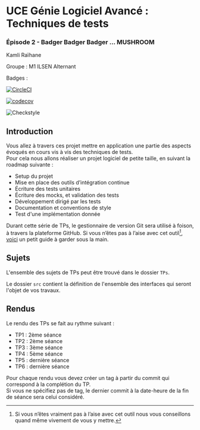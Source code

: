 # UCE Génie Logiciel Avancé : Techniques de tests

### Épisode 2 - Badger Badger Badger … MUSHROOM

Kamli Raïhane

Groupe : M1 ILSEN Alternant

Badges :

[![CircleCI](https://dl.circleci.com/status-badge/img/gh/RaihaneKamli/ceri-m1-techniques-de-test/tree/master.svg?style=svg)](https://dl.circleci.com/status-badge/redirect/gh/RaihaneKamli/ceri-m1-techniques-de-test/tree/master)

[![codecov](https://codecov.io/github/RaihaneKamli/ceri-m1-techniques-de-test/graph/badge.svg?token=Y6XIHU45IF)](https://codecov.io/github/RaihaneKamli/ceri-m1-techniques-de-test)

![Checkstyle](docs/badges/checkstyle-result.svg)



## Introduction

Vous allez à travers ces projet mettre en application une partie des aspects évoqués en cours vis à vis des techniques de tests.  
Pour cela nous allons réaliser un projet logiciel de petite taille, en suivant la roadmap suivante : 
- Setup du projet
- Mise en place des outils d’intégration continue
- Écriture des tests unitaires
- Écriture des mocks, et validation des tests
- Développement dirigé par les tests
- Documentation et conventions de style
- Test d'une implémentation donnée

Durant cette série de TPs, le gestionnaire de version Git sera utilisé à foison, à travers la plateforme GitHub. Si vous n’êtes pas à l’aise avec cet outil[^1], [voici](http://rogerdudler.github.io/git-guide/) un petit guide à garder sous la main.

## Sujets

L'ensemble des sujets de TPs peut être trouvé dans le dossier `TPs`.

Le dossier `src` contient la définition de l'ensemble des interfaces qui seront l'objet de vos travaux.

## Rendus

Le rendu des TPs se fait au rythme suivant :

- TP1 : 2ème séance
- TP2 : 2ème séance
- TP3 : 3ème séance
- TP4 : 5ème séance
- TP5 : dernière séance
- TP6 : dernière séance

Pour chaque rendu vous devez créer un tag à partir du commit qui correspond à la complétion du TP.  
Si vous ne spécifiez pas de tag, le dernier commit à la date-heure de la fin de séance sera celui considéré.

[^1]: Si vous n’êtes vraiment pas à l’aise avec cet outil nous vous conseillons quand même vivement de vous y mettre.
